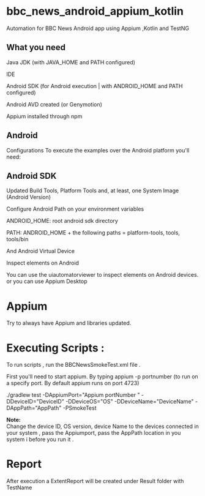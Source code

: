 # bbc_news_android_appium_kotlin
Automation for BBC News Android app using Appium ,Kotlin and TestNG 

## What you need

Java JDK (with JAVA_HOME and PATH configured)

IDE 

Android SDK (for Android execution | with ANDROID_HOME and PATH configured)

Android AVD created (or Genymotion)

Appium installed through npm

## Android
Configurations
To execute the examples over the Android platform you'll need:

## Android SDK
Updated Build Tools, Platform Tools and, at least, one System Image (Android Version)

Configure Android Path on your environment variables

ANDROID_HOME: root android sdk directory

PATH: ANDROID_HOME + the following paths = platform-tools, tools, tools/bin

And Android Virtual Device

Inspect elements on Android

You can use the uiautomatorviewer to inspect elements on Android devices. or you can use Appium Desktop

# Appium
Try to always have Appium and libraries updated.

# Executing Scripts :
To run scripts , run the BBCNewsSmokeTest.xml file .

First you'll need to start appium. By typing appium -p portnumber (to run on a specify port. By default appium runs on port 4723) 

./gradlew test -DAppiumPort="Appium portNumber " -DDeviceID="DeviceID" -DDeviceOS="OS" -DDeviceName="DeviceName" -DAppPath="AppPath" -PSmokeTest

**Note:**  
Change the device ID, OS version, device Name  to the devices connected in your system , pass the Appiumport, pass the AppPath location in you system i before you run it .

# Report
After execution a ExtentReport will be created under Result folder with TestName
